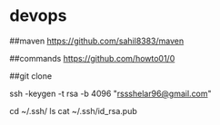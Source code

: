 # devops

##maven
https://github.com/sahil8383/maven

##commands
https://github.com/howto01/0

##git clone 

ssh -keygen -t rsa -b 4096 "rssshelar96@gmail.com"

cd ~/.ssh/
ls
cat ~/.ssh/id_rsa.pub
